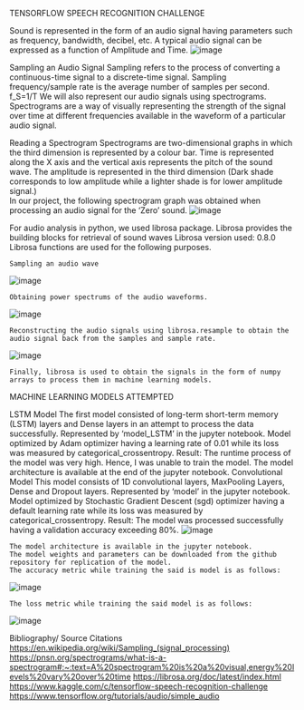TENSORFLOW SPEECH RECOGNITION CHALLENGE

Sound is represented in the form of an audio signal having parameters such as frequency, bandwidth, decibel, etc.
 A typical audio signal can be expressed as a function of Amplitude and Time.
 ![image](https://user-images.githubusercontent.com/11537100/113579439-eee5a480-9641-11eb-883c-bdef2c9f25ee.png)


Sampling an Audio Signal
Sampling refers to the process of converting a continuous-time signal to a discrete-time signal.
Sampling frequency/sample rate is the average number of samples per second.
f_S=1/T
We will also represent our audio signals using spectrograms. Spectrograms are a way of visually representing the strength of the signal over time at different frequencies available in the waveform of a particular audio signal.

Reading a Spectrogram
Spectrograms are two-dimensional graphs in which the third dimension is represented by a colour bar. Time is represented along the X axis and the vertical axis represents the pitch of the sound wave. The amplitude is represented in the third dimension (Dark shade corresponds to low amplitude while a lighter shade is for lower amplitude signal.)  
In our project, the following spectrogram graph was obtained when processing an audio signal for the ‘Zero’ sound.
![image](https://user-images.githubusercontent.com/11537100/113579642-3704c700-9642-11eb-84da-e7c5d9697410.png)

                                       

For audio analysis in python, we used librosa package.
	Librosa provides the building blocks for retrieval of sound waves
	Librosa version used: 0.8.0
	Librosa functions are used for the following purposes.

	Sampling an audio wave
  ![image](https://user-images.githubusercontent.com/11537100/113579663-3e2bd500-9642-11eb-8b14-f27ca0326220.png)

 

	Obtaining power spectrums of the audio waveforms.
![image](https://user-images.githubusercontent.com/11537100/113579689-471ca680-9642-11eb-8a90-643b6807e8c3.png)

 
	Reconstructing the audio signals using librosa.resample to obtain the audio signal back from the samples and sample rate.
  ![image](https://user-images.githubusercontent.com/11537100/113579719-513ea500-9642-11eb-9dea-e3ac52d61663.png)

 
	Finally, librosa is used to obtain the signals in the form of numpy arrays to process them in machine learning models.

MACHINE LEARNING MODELS ATTEMPTED

LSTM Model
	The first model consisted of long-term short-term memory (LSTM) layers and Dense layers in an attempt to process the data successfully. 
	Represented by ‘model_LSTM’ in the jupyter notebook.
	Model optimized by Adam optimizer having a learning rate of 0.01 while its loss was measured by categorical_crossentropy.
	Result: The runtime process of the model was very high. Hence, I was unable to train the model.
	The model architecture is available at the end of the jupyter notebook.
Convolutional Model
	This model consists of 1D convolutional layers, MaxPooling Layers, Dense and Dropout layers.
	Represented by ‘model’ in the jupyter notebook.
	Model optimized by Stochastic Gradient Descent (sgd) optimizer having a default learning rate while its loss was measured by categorical_crossentropy.
	Result: The model was processed successfully having a validation accuracy exceeding 80%.
  ![image](https://user-images.githubusercontent.com/11537100/113579769-61568480-9642-11eb-8078-3de39ec4da69.png)

	The model architecture is available in the jupyter notebook.
	The model weights and parameters can be downloaded from the github repository for replication of the model.
	The accuracy metric while training the said is model is as follows:
 ![image](https://user-images.githubusercontent.com/11537100/113579791-69aebf80-9642-11eb-9206-bc37874381cb.png)

	The loss metric while training the said model is as follows:
 ![image](https://user-images.githubusercontent.com/11537100/113579803-6f0c0a00-9642-11eb-96bd-214e84c94b36.png)

 


 



Bibliography/ Source Citations
	https://en.wikipedia.org/wiki/Sampling_(signal_processing)
	https://pnsn.org/spectrograms/what-is-a-spectrogram#:~:text=A%20spectrogram%20is%20a%20visual,energy%20levels%20vary%20over%20time
	https://librosa.org/doc/latest/index.html
	https://www.kaggle.com/c/tensorflow-speech-recognition-challenge
	https://www.tensorflow.org/tutorials/audio/simple_audio

